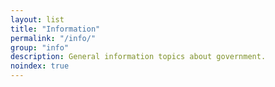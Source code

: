 ```yaml
---
layout: list
title: "Information"
permalink: "/info/"
group: "info"
description: General information topics about government.
noindex: true
---
```

